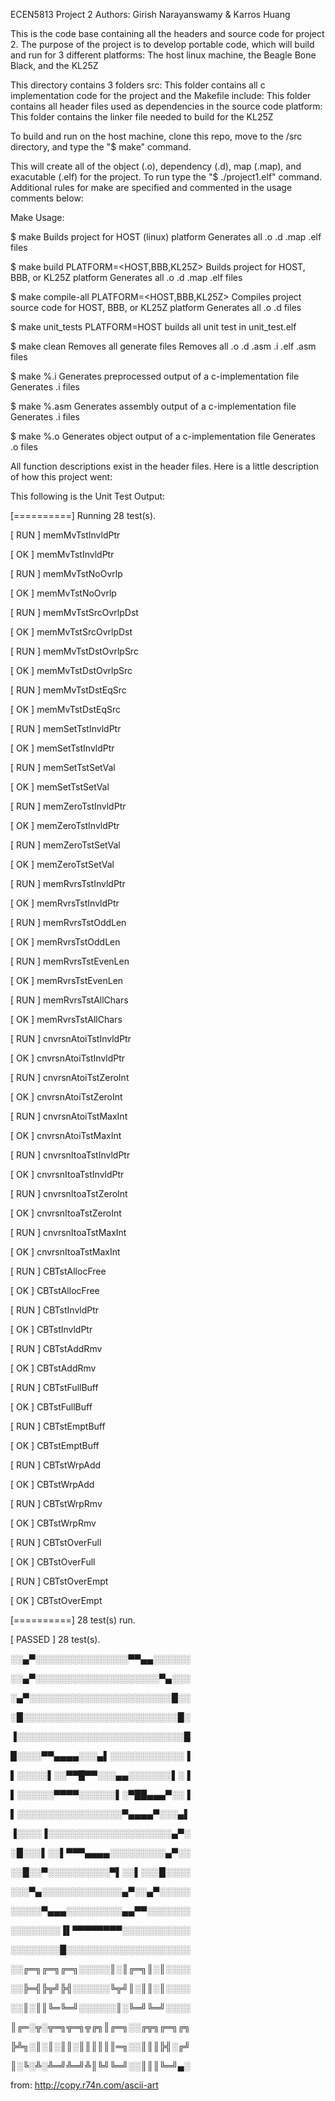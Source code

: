 ECEN5813 Project 2 Authors: Girish Narayanswamy & Karros Huang

This is the code base containing all the headers and source code for project 2. The purpose of the project is to develop portable code, which will build and run for 3 different platforms: The host linux machine, the Beagle Bone Black, and the KL25Z

This directory contains 3 folders src: This folder contains all c implementation code for the project and the Makefile include: This folder contains all header files used as dependencies in the source code platform: This folder contains the linker file needed to build for the KL25Z

To build and run on the host machine, clone this repo, move to the /src directory, and type the "$ make" command.

This will create all of the object (.o), dependency (.d), map (.map), and exacutable (.elf) for the project. To run type the "$ ./project1.elf" command. Additional rules for make are specified and commented in the usage comments below:

Make Usage:

$ make Builds project for HOST (linux) platform Generates all .o .d .map .elf files

$ make build PLATFORM=<HOST,BBB,KL25Z> Builds project for HOST, BBB, or KL25Z platform Generates all .o .d .map .elf files

$ make compile-all PLATFORM=<HOST,BBB,KL25Z> Compiles project source code for HOST, BBB, or KL25Z platform Generates all .o .d files

$ make unit_tests PLATFORM=HOST builds all unit test in unit_test.elf

$ make clean Removes all generate files Removes all .o .d .asm .i .elf .asm files

$ make %.i Generates preprocessed output of a c-implementation file Generates .i files

$ make %.asm Generates assembly output of a c-implementation file Generates .i files

$ make %.o Generates object output of a c-implementation file Generates .o files

All function descriptions exist in the header files. Here is a little description of how this project went:

This following is the Unit Test Output:

[==========] Running 28 test(s).

[ RUN      ] memMvTstInvldPtr

[       OK ] memMvTstInvldPtr

[ RUN      ] memMvTstNoOvrlp

[       OK ] memMvTstNoOvrlp

[ RUN      ] memMvTstSrcOvrlpDst

[       OK ] memMvTstSrcOvrlpDst

[ RUN      ] memMvTstDstOvrlpSrc

[       OK ] memMvTstDstOvrlpSrc

[ RUN      ] memMvTstDstEqSrc

[       OK ] memMvTstDstEqSrc

[ RUN      ] memSetTstInvldPtr

[       OK ] memSetTstInvldPtr

[ RUN      ] memSetTstSetVal

[       OK ] memSetTstSetVal

[ RUN      ] memZeroTstInvldPtr

[       OK ] memZeroTstInvldPtr

[ RUN      ] memZeroTstSetVal

[       OK ] memZeroTstSetVal

[ RUN      ] memRvrsTstInvldPtr

[       OK ] memRvrsTstInvldPtr

[ RUN      ] memRvrsTstOddLen

[       OK ] memRvrsTstOddLen

[ RUN      ] memRvrsTstEvenLen

[       OK ] memRvrsTstEvenLen

[ RUN      ] memRvrsTstAllChars

[       OK ] memRvrsTstAllChars

[ RUN      ] cnvrsnAtoiTstInvldPtr

[       OK ] cnvrsnAtoiTstInvldPtr

[ RUN      ] cnvrsnAtoiTstZeroInt

[       OK ] cnvrsnAtoiTstZeroInt

[ RUN      ] cnvrsnAtoiTstMaxInt

[       OK ] cnvrsnAtoiTstMaxInt

[ RUN      ] cnvrsnItoaTstInvldPtr

[       OK ] cnvrsnItoaTstInvldPtr

[ RUN      ] cnvrsnItoaTstZeroInt

[       OK ] cnvrsnItoaTstZeroInt

[ RUN      ] cnvrsnItoaTstMaxInt

[       OK ] cnvrsnItoaTstMaxInt

[ RUN      ] CBTstAllocFree

[       OK ] CBTstAllocFree

[ RUN      ] CBTstInvldPtr

[       OK ] CBTstInvldPtr

[ RUN      ] CBTstAddRmv

[       OK ] CBTstAddRmv

[ RUN      ] CBTstFullBuff

[       OK ] CBTstFullBuff

[ RUN      ] CBTstEmptBuff

[       OK ] CBTstEmptBuff

[ RUN      ] CBTstWrpAdd

[       OK ] CBTstWrpAdd

[ RUN      ] CBTstWrpRmv

[       OK ] CBTstWrpRmv

[ RUN      ] CBTstOverFull

[       OK ] CBTstOverFull

[ RUN      ] CBTstOverEmpt

[       OK ] CBTstOverEmpt

[==========] 28 test(s) run.

[  PASSED  ] 28 test(s).

░░▄▀░░░░░░░░░░░░░░░▀▀▄▄░░░░░░

░░▄▀░░░░░░░░░░░░░░░░░░░░▀▄░░░

░▄▀░░░░░░░░░░░░░░░░░░░░░░░█░░

░█░░░░░░░░░░░░░░░░░░░░░░░░░█░

▐░░░░░░░░░░░░░░░░░░░░░░░░░░░█

█░░░░▀▀▄▄▄▄░░░▄▌░░░░░░░░░░░░▐

▌░░░░░▌░░▀▀█▀▀░░░▄▄░░░░░░░▌░▐

▌░░░░░░▀▀▀▀░░░░░░▌░▀██▄▄▄▀░░▐

▌░░░░░░░░░░░░░░░░░▀▄▄▄▄▀░░░▄▌

▐░░░░▐░░░░░░░░░░░░░░░░░░░░▄▀░

░█░░░▌░░▌▀▀▀▄▄▄▄░░░░░░░░░▄▀░░

░░█░░▀░░░░░░░░░░▀▌░░▌░░░█░░░░

░░░▀▄░░░░░░░░░░░░░▄▀░░▄▀░░░░░

░░░░░▀▄▄▄░░░░░░░░░▄▄▀▀░░░░░░░

░░░░░░░░▐▌▀▀▀▀▀▀▀▀░░░░░░░░░░░

░░░░░░░░█░░░░░░░░░░░░░░░░░░░░

░░╔═╗╔═╗╔═╗░░░░░║░║╔═╗║░║░░░░

░░╠═╣╠╦╝╠╣░░░░░░╚╦╝║░║║░║░░░░

░░║░║║╚═╚═╝░░░░░░║░╚═╝╚═╝░░░░

║╔═░╦░╦═╗╦═╗╦╔╗║╔═╗░░╔╦╗╔═╗╔╗

╠╩╗░║░║░║║░║║║║║║═╗░░║║║╠╣░╔╝

║░╚░╩░╩═╝╩═╝╩║╚╝╚═╝░░║║║╚═╝▄░

from: http://copy.r74n.com/ascii-art
